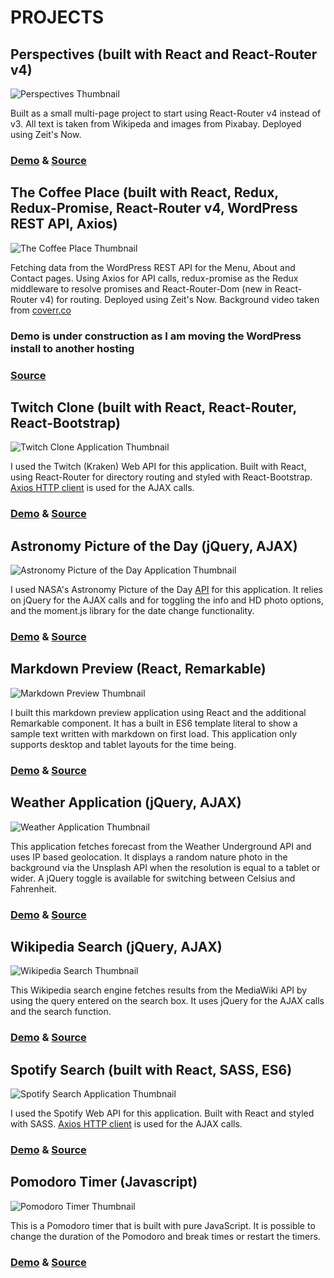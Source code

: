 #  PROJECTS

## Perspectives (built with React and React-Router v4) 

![Perspectives Thumbnail](./images/perspectives.png)

Built as a small multi-page project to start using React-Router v4 instead of v3. All text is taken from Wikipeda and images from Pixabay. Deployed using Zeit's Now.

### [Demo](https://perspectives-gzfmewkdom.now.sh/) &  [Source](https://github.com/berraknil/perspectives) 

## The Coffee Place (built with React, Redux, Redux-Promise, React-Router v4, WordPress REST API, Axios) 

![The Coffee Place Thumbnail](./images/the-coffee-place.png)

Fetching data from the WordPress REST API for the Menu, About and Contact pages. Using Axios for API calls, redux-promise as the Redux middleware to resolve promises and React-Router-Dom (new in React-Router v4) for routing. Deployed using Zeit's Now. Background video taken from [coverr.co](https://coverr.co/)

### Demo is under construction as I am moving the WordPress install to another hosting 
### [Source](https://github.com/berraknil/the-coffee-place) 

## Twitch Clone (built with React, React-Router, React-Bootstrap) 

![Twitch Clone Application Thumbnail](./images/twitch.png)

I used the Twitch (Kraken) Web API for this application. Built with React, using React-Router for directory routing and styled with React-Bootstrap. [Axios HTTP client](https://www.npmjs.com/package/axios) is used for the AJAX calls. 

### [Demo](http://twitch-clone.herokuapp.com/) &  [Source](https://www.github.com/berraknil/twitch-clone) 

## Astronomy Picture of the Day (jQuery, AJAX)

![Astronomy Picture of the Day Application Thumbnail](./images/nasa.png)

I used NASA's Astronomy Picture of the Day [API](https://apod.nasa.gov/apod/lib/about_apod.html) for this application. It relies on jQuery for the AJAX calls and for toggling the info and HD photo options, and the moment.js library for the date change functionality.

### [Demo](https://berraknil.github.io/nasa-apod) &  [Source](https://www.github.com/berraknil/nasa-apod) 


## Markdown Preview (React, Remarkable)

![Markdown Preview Thumbnail](./images/markdown.png)

I built this markdown preview application using React and the additional Remarkable component. It has a built in ES6 template literal to show a sample text written with markdown on first load. This application only supports desktop and tablet layouts for the time being.

### [Demo](https://berraknil.github.io/markdown-viewer/) &  [Source](https://www.github.com/berraknil/markdown-viewer)


## Weather Application (jQuery, AJAX)

![Weather Application Thumbnail](./images/weather.png)

This application fetches forecast from the Weather Underground API and uses IP based geolocation. It displays a random nature photo in the background via the Unsplash API when the resolution is equal to a tablet or wider. A jQuery toggle is available for switching between Celsius and Fahrenheit.

### [Demo](https://codepen.io/berrak/full/54326c4b889b853402a56ae0531280bd/) &  [Source](https://www.github.com/berraknil/weather-app) 


## Wikipedia Search (jQuery, AJAX)

![Wikipedia Search Thumbnail](./images/wikipedia.png)

This Wikipedia search engine fetches results from the MediaWiki API by using the query entered on the search box. It uses jQuery for the AJAX calls and the search function.

### [Demo](https://berraknil.github.io/wikipedia-viewer) &  [Source](https://www.github.com/berraknil/wikipedia-viewer) 


## Spotify Search (built with React, SASS, ES6) 

![Spotify Search Application Thumbnail](./images/spotify.png)

I used the Spotify Web API for this application. Built with React and styled with SASS. [Axios HTTP client](https://www.npmjs.com/package/axios) is used for the AJAX calls. 

### [Demo](https://berraknil.github.io/spotify-react) &  [Source](https://www.github.com/berraknil/spotify-react) 

## Pomodoro Timer (Javascript)

![Pomodoro Timer Thumbnail](./images/pomodoro.png)

This is a Pomodoro timer that is built with pure JavaScript. It is possible to change the duration of the Pomodoro and break times or restart the timers.

### [Demo](https://berraknil.github.io/pomodoro-app/) &  [Source](https://www.github.com/berraknil/pomodoro-app)

